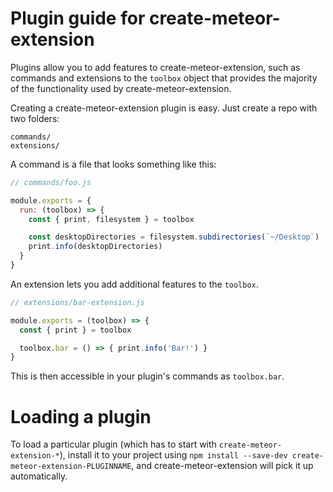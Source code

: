 # Plugin guide for create-meteor-extension

Plugins allow you to add features to create-meteor-extension, such as commands and
extensions to the `toolbox` object that provides the majority of the functionality
used by create-meteor-extension.

Creating a create-meteor-extension plugin is easy. Just create a repo with two folders:

```
commands/
extensions/
```

A command is a file that looks something like this:

```js
// commands/foo.js

module.exports = {
  run: (toolbox) => {
    const { print, filesystem } = toolbox

    const desktopDirectories = filesystem.subdirectories(`~/Desktop`)
    print.info(desktopDirectories)
  }
}
```

An extension lets you add additional features to the `toolbox`.

```js
// extensions/bar-extension.js

module.exports = (toolbox) => {
  const { print } = toolbox

  toolbox.bar = () => { print.info('Bar!') }
}
```

This is then accessible in your plugin's commands as `toolbox.bar`.

# Loading a plugin

To load a particular plugin (which has to start with `create-meteor-extension-*`),
install it to your project using `npm install --save-dev create-meteor-extension-PLUGINNAME`,
and create-meteor-extension will pick it up automatically.
